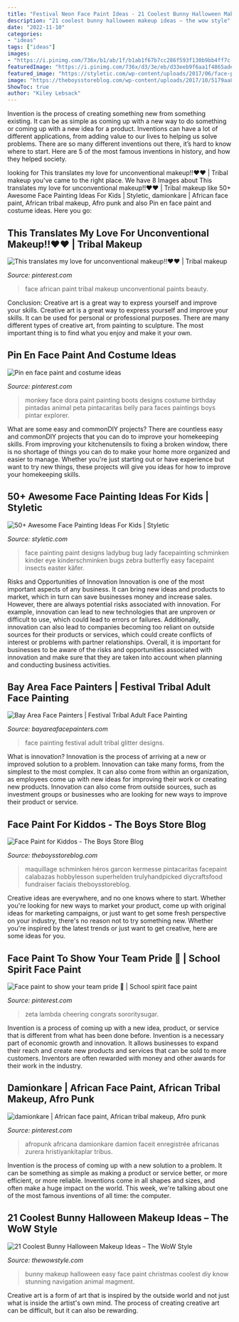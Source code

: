 ```yaml
---
title: "Festival Neon Face Paint Ideas - 21 Coolest Bunny Halloween Makeup Ideas – The Wow Style"
description: "21 coolest bunny halloween makeup ideas – the wow style"
date: "2022-11-10"
categories:
- "ideas"
tags: ["ideas"]
images:
- "https://i.pinimg.com/736x/b1/ab/1f/b1ab1f67b7cc286f593f130b9bb4ff7c--african-face-paint-tribal-makeup.jpg"
featuredImage: "https://i.pinimg.com/736x/d3/3e/eb/d33eeb9f6aa1f4865adeb9af705c7417--monkey-face-paint-paint-designs.jpg"
featured_image: "https://styletic.com/wp-content/uploads/2017/06/face-painting-kids/45-face-painting-ideas-for-kids.jpg"
image: "https://theboysstoreblog.com/wp-content/uploads/2017/10/5179aa85fa17c31d630c777e4c689846.jpg"
ShowToc: true
author: "Kiley Lebsack"
---
```



Invention is the process of creating something new from something existing. It can be as simple as coming up with a new way to do something or coming up with a new idea for a product. Inventions can have a lot of different applications, from adding value to our lives to helping us solve problems. There are so many different inventions out there, it’s hard to know where to start. Here are 5 of the most famous inventions in history, and how they helped society.

	

		
looking for This translates my love for unconventional makeup!!♥♥ | Tribal makeup you've came to the right place. We have 8 Images about This translates my love for unconventional makeup!!♥♥ | Tribal makeup like 50+ Awesome Face Painting Ideas For Kids | Styletic, damionkare | African face paint, African tribal makeup, Afro punk and also Pin en face paint and costume ideas. Here you go:
		
    
## This Translates My Love For Unconventional Makeup!!♥♥ | Tribal Makeup

<img loading=lazy src="https://i.pinimg.com/736x/b1/ab/1f/b1ab1f67b7cc286f593f130b9bb4ff7c--african-face-paint-tribal-makeup.jpg" onerror="this.onerror=null;this.src='https://tse1.mm.bing.net/th?id=OIP.wUslyZAGupdvMnePBRgzMwAAAA&amp;pid=15.1';" alt="This translates my love for unconventional makeup!!♥♥ | Tribal makeup">

_Source: pinterest.com_

>face african paint tribal makeup unconventional paints beauty. 

	

Conclusion: Creative art is a great way to express yourself and improve your skills.
Creative art is a great way to express yourself and improve your skills. It can be used for personal or professional purposes. There are many different types of creative art, from painting to sculpture. The most important thing is to find what you enjoy and make it your own.

    
## Pin En Face Paint And Costume Ideas

<img loading=lazy src="https://i.pinimg.com/736x/d3/3e/eb/d33eeb9f6aa1f4865adeb9af705c7417--monkey-face-paint-paint-designs.jpg" onerror="this.onerror=null;this.src='https://tse2.mm.bing.net/th?id=OIP.caIw9rmxLByvst9tbR73-QHaJ6&amp;pid=15.1';" alt="Pin en face paint and costume ideas">

_Source: pinterest.com_

>monkey face dora paint painting boots designs costume birthday pintadas animal peta pintacaritas belly para faces paintings boys pintar explorer. 

	

What are some easy and commonDIY projects?
There are countless easy and commonDIY projects that you can do to improve your homekeeping skills. From improving your kitchenutensils to fixing a broken window, there is no shortage of things you can do to make your home more organized and easier to manage. Whether you're just starting out or have experience but want to try new things, these projects will give you ideas for how to improve your homekeeping skills.

    
## 50+ Awesome Face Painting Ideas For Kids | Styletic

<img loading=lazy src="https://styletic.com/wp-content/uploads/2017/06/face-painting-kids/45-face-painting-ideas-for-kids.jpg" onerror="this.onerror=null;this.src='https://tse4.mm.bing.net/th?id=OIP.mcnqSQZel4ukevgAadpvEwHaNI&amp;pid=15.1';" alt="50+ Awesome Face Painting Ideas For Kids | Styletic">

_Source: styletic.com_

>face painting paint designs ladybug bug lady facepainting schminken kinder eye kinderschminken bugs zebra butterfly easy facepaint insects easter käfer. 

	

Risks and Opportunities of Innovation
Innovation is one of the most important aspects of any business. It can bring new ideas and products to market, which in turn can save businesses money and increase sales. However, there are always potential risks associated with innovation. For example, innovation can lead to new technologies that are unproven or difficult to use, which could lead to errors or failures. Additionally, innovation can also lead to companies becoming too reliant on outside sources for their products or services, which could create conflicts of interest or problems with partner relationships. Overall, it is important for businesses to be aware of the risks and opportunities associated with innovation and make sure that they are taken into account when planning and conducting business activities.

    
## Bay Area Face Painters | Festival Tribal Adult Face Painting

<img loading=lazy src="http://www.bayareafacepainters.com/images/pg_tribal_adult_face_painting/Lisa-Festival-Rainbow-Head.jpg" onerror="this.onerror=null;this.src='https://tse2.mm.bing.net/th?id=OIP.U_ylD6RRCgo8UO1AGmr9IQAAAA&amp;pid=15.1';" alt="Bay Area Face Painters | Festival Tribal Adult Face Painting">

_Source: bayareafacepainters.com_

>face painting festival adult tribal glitter designs. 

	

What is innovation?
Innovation is the process of arriving at a new or improved solution to a problem. Innovation can take many forms, from the simplest to the most complex. It can also come from within an organization, as employees come up with new ideas for improving their work or creating new products. Innovation can also come from outside sources, such as investment groups or businesses who are looking for new ways to improve their product or service.

    
## Face Paint For Kiddos - The Boys Store Blog

<img loading=lazy src="https://theboysstoreblog.com/wp-content/uploads/2017/10/5179aa85fa17c31d630c777e4c689846.jpg" onerror="this.onerror=null;this.src='https://tse1.mm.bing.net/th?id=OIP.DkoZu8hugDGOt_TUr67-kQHaJ2&amp;pid=15.1';" alt="Face Paint for Kiddos - The Boys Store Blog">

_Source: theboysstoreblog.com_

>maquillage schminken héros garcon kermesse pintacaritas facepaint calabazas hobbylesson superhelden trulyhandpicked diycraftsfood fundraiser faciais theboysstoreblog. 

	

Creative ideas are everywhere, and no one knows where to start. Whether you're looking for new ways to market your product, come up with original ideas for marketing campaigns, or just want to get some fresh perspective on your industry, there's no reason not to try something new. Whether you're inspired by the latest trends or just want to get creative, here are some ideas for you.

    
## Face Paint To Show Your Team Pride 🏈 | School Spirit Face Paint

<img loading=lazy src="https://i.pinimg.com/736x/d9/d6/40/d9d640be587126418dff552fbd36dfac.jpg" onerror="this.onerror=null;this.src='https://tse4.mm.bing.net/th?id=OIP.q7ef99HVH2reyTcibAjSigHaHe&amp;pid=15.1';" alt="Face paint to show your team pride 🏈 | School spirit face paint">

_Source: pinterest.com_

>zeta lambda cheering congrats sororitysugar. 

	

Invention is a process of coming up with a new idea, product, or service that is different from what has been done before. Invention is a necessary part of economic growth and innovation. It allows businesses to expand their reach and create new products and services that can be sold to more customers. Inventors are often rewarded with money and other awards for their work in the industry.

    
## Damionkare | African Face Paint, African Tribal Makeup, Afro Punk

<img loading=lazy src="https://i.pinimg.com/736x/f7/eb/9a/f7eb9a1aeb19a77b2c931313de0308e8--goddess-makeup-black-girls.jpg" onerror="this.onerror=null;this.src='https://tse2.mm.bing.net/th?id=OIP.beatexAfneCg47zM_ynFlAHaKq&amp;pid=15.1';" alt="damionkare | African face paint, African tribal makeup, Afro punk">

_Source: pinterest.com_

>afropunk africana damionkare damion faceit enregistrée africanas zurera hristiyankitaplar tribus. 

	

Invention is the process of coming up with a new solution to a problem. It can be something as simple as making a product or service better, or more efficient, or more reliable. Inventions come in all shapes and sizes, and often make a huge impact on the world. This week, we're talking about one of the most famous inventions of all time: the computer.

    
## 21 Coolest Bunny Halloween Makeup Ideas – The WoW Style

<img loading=lazy src="http://thewowstyle.com/wp-content/uploads/2016/07/Stunning-Bunny-Halloween-Makeup.jpg" onerror="this.onerror=null;this.src='https://tse1.mm.bing.net/th?id=OIP.0HNAM_9T7aJVWlt2oCvrXwHaKs&amp;pid=15.1';" alt="21 Coolest Bunny Halloween Makeup Ideas – The WoW Style">

_Source: thewowstyle.com_

>bunny makeup halloween easy face paint christmas coolest diy know stunning navigation animal magment. 

	

Creative art is a form of art that is inspired by the outside world and not just what is inside the artist's own mind. The process of creating creative art can be difficult, but it can also be rewarding.

